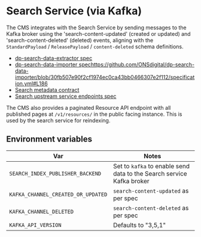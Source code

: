 # Search Service (via Kafka)

The CMS integrates with the Search Service by sending messages to the Kafka broker using the 'search-content-updated' (created or updated)
and 'search-content-deleted' (deleted) events, aligning with the `StandardPayload` / `ReleasePayload` / `content-deleted` schema definitions.

* [dp-search-data-extractor spec](https://github.com/ONSdigital/dp-search-data-extractor/blob/develop/specification.yml#L53)
* [dp-search-data-importer spec]()https://github.com/ONSdigital/dp-search-data-importer/blob/30fb507e90f2cf1974ec0ca43bb0466307e2f112/specification.yml#L186
* [Search metadata contract](https://github.com/ONSdigital/dis-search-upstream-stub/blob/main/docs/contract/resource_metadata.yml)
* [Search upstream service endpoints spec](https://github.com/ONSdigital/dis-search-upstream-stub/blob/main/specification.yml)

The CMS also provides a paginated Resource API endpoint with all published pages at `/v1/resources/` in the public facing instance. This is
used by the search service for reindexing.


## Environment variables

| Var                                | Notes                                                                 |
|------------------------------------|-----------------------------------------------------------------------|
| `SEARCH_INDEX_PUBLISHER_BACKEND`   | Set to `kafka` to enable send data to the Search service Kafka broker |
| `KAFKA_CHANNEL_CREATED_OR_UPDATED` | `search-content-updated` as per spec                                  |
| `KAFKA_CHANNEL_DELETED`            | `search-content-deleted` as per spec                                  |
| `KAFKA_API_VERSION`                | Defaults to "3,5,1"                                                   |
